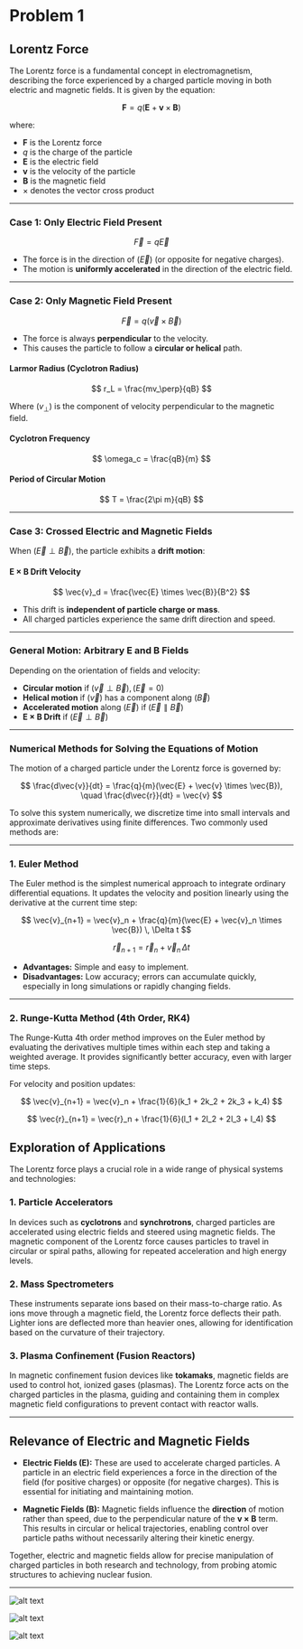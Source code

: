 # Problem 1

## Lorentz Force
The Lorentz force is a fundamental concept in electromagnetism, describing the force experienced by a charged particle moving in both electric and magnetic fields. It is given by the equation:

$$\mathbf{F} = q(\mathbf{E} + \mathbf{v} \times \mathbf{B})$$

where:

* $\mathbf{F}$ is the Lorentz force
* $q$ is the charge of the particle
* $\mathbf{E}$ is the electric field
* $\mathbf{v}$ is the velocity of the particle
* $\mathbf{B}$ is the magnetic field
* $\times$ denotes the vector cross product

---


### Case 1: Only Electric Field Present

$$
\vec{F} = q\vec{E}
$$

- The force is in the direction of $( \vec{E} )$ (or opposite for negative charges).  
- The motion is **uniformly accelerated** in the direction of the electric field.

---

### Case 2: Only Magnetic Field Present

$$
\vec{F} = q(\vec{v} \times \vec{B})
$$

- The force is always **perpendicular** to the velocity.  
- This causes the particle to follow a **circular or helical** path.

#### Larmor Radius (Cyclotron Radius)

$$
r_L = \frac{mv_\perp}{qB}
$$

Where $( v_\perp )$ is the component of velocity perpendicular to the magnetic field.

#### Cyclotron Frequency

$$
\omega_c = \frac{qB}{m}
$$

#### Period of Circular Motion

$$
T = \frac{2\pi m}{qB}
$$

---

### Case 3: Crossed Electric and Magnetic Fields

When $( \vec{E} \perp \vec{B} )$, the particle exhibits a **drift motion**:

#### E × B Drift Velocity

$$
\vec{v}_d = \frac{\vec{E} \times \vec{B}}{B^2}
$$

- This drift is **independent of particle charge or mass**.  
- All charged particles experience the same drift direction and speed.

---

### General Motion: Arbitrary E and B Fields

Depending on the orientation of fields and velocity:

- **Circular motion** if $( \vec{v} \perp \vec{B} ), ( \vec{E} = 0 )$ 
- **Helical motion** if $( \vec{v} )$ has a component along $( \vec{B} )$  
- **Accelerated motion** along $( \vec{E} )$ if $( \vec{E} \parallel \vec{B} )$  
- **E × B Drift** if $( \vec{E} \perp \vec{B} )$  

---

### Numerical Methods for Solving the Equations of Motion


The motion of a charged particle under the Lorentz force is governed by:

$$
\frac{d\vec{v}}{dt} = \frac{q}{m}(\vec{E} + \vec{v} \times \vec{B}), \quad \frac{d\vec{r}}{dt} = \vec{v}
$$

To solve this system numerically, we discretize time into small intervals and approximate derivatives using finite differences. Two commonly used methods are:

---

### 1. Euler Method

The Euler method is the simplest numerical approach to integrate ordinary differential equations. It updates the velocity and position linearly using the derivative at the current time step:

$$
\vec{v}_{n+1} = \vec{v}_n + \frac{q}{m}(\vec{E} + \vec{v}_n \times \vec{B}) \, \Delta t
$$

$$
\vec{r}_{n+1} = \vec{r}_n + \vec{v}_n \, \Delta t
$$

- **Advantages:** Simple and easy to implement.  
- **Disadvantages:** Low accuracy; errors can accumulate quickly, especially in long simulations or rapidly changing fields.

---

### 2. Runge-Kutta Method (4th Order, RK4)

The Runge-Kutta 4th order method improves on the Euler method by evaluating the derivatives multiple times within each step and taking a weighted average. It provides significantly better accuracy, even with larger time steps.

For velocity and position updates:

$$
\vec{v}_{n+1} = \vec{v}_n + \frac{1}{6}(k_1 + 2k_2 + 2k_3 + k_4)
$$

$$
\vec{r}_{n+1} = \vec{r}_n + \frac{1}{6}(l_1 + 2l_2 + 2l_3 + l_4)
$$


## Exploration of Applications

The Lorentz force plays a crucial role in a wide range of physical systems and technologies:

### 1. Particle Accelerators
In devices such as **cyclotrons** and **synchrotrons**, charged particles are accelerated using electric fields and steered using magnetic fields. The magnetic component of the Lorentz force causes particles to travel in circular or spiral paths, allowing for repeated acceleration and high energy levels.

### 2. Mass Spectrometers
These instruments separate ions based on their mass-to-charge ratio. As ions move through a magnetic field, the Lorentz force deflects their path. Lighter ions are deflected more than heavier ones, allowing for identification based on the curvature of their trajectory.

### 3. Plasma Confinement (Fusion Reactors)
In magnetic confinement fusion devices like **tokamaks**, magnetic fields are used to control hot, ionized gases (plasmas). The Lorentz force acts on the charged particles in the plasma, guiding and containing them in complex magnetic field configurations to prevent contact with reactor walls.

---

## Relevance of Electric and Magnetic Fields

- **Electric Fields (E):** These are used to accelerate charged particles. A particle in an electric field experiences a force in the direction of the field (for positive charges) or opposite (for negative charges). This is essential for initiating and maintaining motion.

- **Magnetic Fields (B):** Magnetic fields influence the **direction** of motion rather than speed, due to the perpendicular nature of the **v × B** term. This results in circular or helical trajectories, enabling control over particle paths without necessarily altering their kinetic energy.

Together, electric and magnetic fields allow for precise manipulation of charged particles in both research and technology, from probing atomic structures to achieving nuclear fusion.

---
![alt text](image.png)

![alt text](image-1.png)

![alt text](image-2.png)